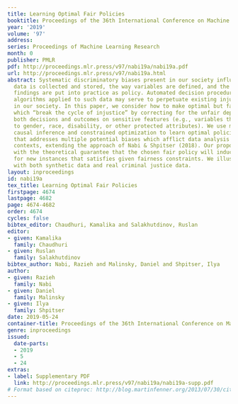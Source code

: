 ```yaml
---
title: Learning Optimal Fair Policies
booktitle: Proceedings of the 36th International Conference on Machine Learning
year: '2019'
volume: '97'
address: 
series: Proceedings of Machine Learning Research
month: 0
publisher: PMLR
pdf: http://proceedings.mlr.press/v97/nabi19a/nabi19a.pdf
url: http://proceedings.mlr.press/v97/nabi19a.html
abstract: Systematic discriminatory biases present in our society influence the way
  data is collected and stored, the way variables are defined, and the way scientific
  findings are put into practice as policy. Automated decision procedures and learning
  algorithms applied to such data may serve to perpetuate existing injustice or unfairness
  in our society. In this paper, we consider how to make optimal but fair decisions,
  which “break the cycle of injustice” by correcting for the unfair dependence of
  both decisions and outcomes on sensitive features (e.g., variables that correspond
  to gender, race, disability, or other protected attributes). We use methods from
  causal inference and constrained optimization to learn optimal policies in a way
  that addresses multiple potential biases which afflict data analysis in sensitive
  contexts, extending the approach of Nabi & Shpitser (2018). Our proposal comes equipped
  with the theoretical guarantee that the chosen fair policy will induce a joint distribution
  for new instances that satisfies given fairness constraints. We illustrate our approach
  with both synthetic data and real criminal justice data.
layout: inproceedings
id: nabi19a
tex_title: Learning Optimal Fair Policies
firstpage: 4674
lastpage: 4682
page: 4674-4682
order: 4674
cycles: false
bibtex_editor: Chaudhuri, Kamalika and Salakhutdinov, Ruslan
editor:
- given: Kamalika
  family: Chaudhuri
- given: Ruslan
  family: Salakhutdinov
bibtex_author: Nabi, Razieh and Malinsky, Daniel and Shpitser, Ilya
author:
- given: Razieh
  family: Nabi
- given: Daniel
  family: Malinsky
- given: Ilya
  family: Shpitser
date: 2019-05-24
container-title: Proceedings of the 36th International Conference on Machine Learning
genre: inproceedings
issued:
  date-parts:
  - 2019
  - 5
  - 24
extras:
- label: Supplementary PDF
  link: http://proceedings.mlr.press/v97/nabi19a/nabi19a-supp.pdf
# Format based on citeproc: http://blog.martinfenner.org/2013/07/30/citeproc-yaml-for-bibliographies/
---
```

